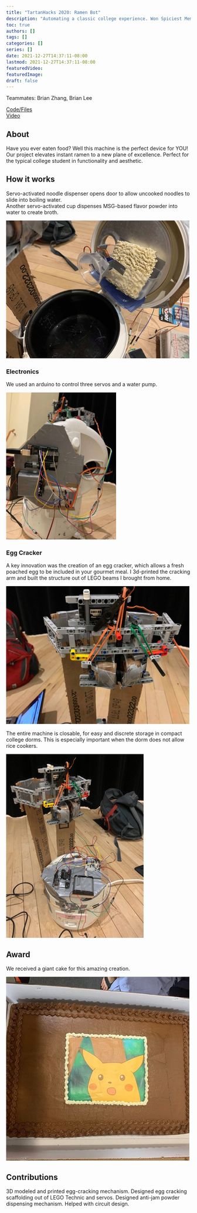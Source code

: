 ```yaml
---
title: "TartanHacks 2020: Ramen Bot"
description: "Automating a classic college experience. Won Spiciest Meme Award."
toc: true
authors: []
tags: []
categories: []
series: []
date: 2021-12-27T14:37:11-08:00
lastmod: 2021-12-27T14:37:11-08:00
featuredVideo:
featuredImage:
draft: false
---
```

Teammates: Brian Zhang, Brian Lee

[Code/Files](https://github.com/atomicapple0/ramen_bot)  
[Video](https://www.youtube.com/watch?v=7We7kzvptaM)

## About

Have you ever eaten food? Well this machine is the perfect device for YOU! Our project elevates instant ramen to a new plane of excellence. Perfect for the typical college student in functionality and aesthetic.

## How it works

Servo-activated noodle dispenser opens door to allow uncooked noodles to slide into boiling water.  
Another servo-activated cup dispenses MSG-based flavor powder into water to create broth.

<img src="/images/portfolio-3/saucenoodles.jpg" alt="noodles and sauce" width="500"/>

### Electronics

We used an arduino to control three servos and a water pump.

<img src="/images/portfolio-3/lidelectronics.jpg" alt="lid electronics" width="300"/>


### Egg Cracker

A key innovation was the creation of an egg cracker, which allows a fresh poached egg to be included in your gourmet meal. I 3d-printed the cracking arm and built the structure out of LEGO beams I brought from home.

![cracker](/images/portfolio-3/eggcracker.jpg)

The entire machine is closable, for easy and discrete   storage in compact college dorms. This is especially important when the dorm does not allow rice cookers.

![close](/images/portfolio-3/lid_closes.jpg)

## Award

We received a giant cake for this amazing creation.

![cake](/images/portfolio-3/pikachucake.jpg)

## Contributions

3D modeled and printed egg-cracking mechanism. Designed egg cracking scaffolding out of LEGO Technic and servos. Designed anti-jam powder dispensing mechanism. Helped with circuit design. 